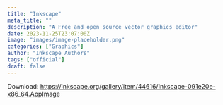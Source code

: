 ```yaml
---
title: "Inkscape"
meta_title: ""
description: "A Free and open source vector graphics editor"
date: 2023-11-25T23:07:00Z
image: "images/image-placeholder.png"
categories: ["Graphics"]
author: "Inkscape Authors"
tags: ["official"]
draft: false
---
```


Download: https://inkscape.org/gallery/item/44616/Inkscape-091e20e-x86_64.AppImage
